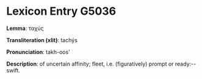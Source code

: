# Lexicon Entry G5036

**Lemma**: ταχύς

**Transliteration (xlit)**: tachýs

**Pronunciation**: takh-oos'

**Description**:
of uncertain affinity; fleet, i.e. (figuratively) prompt or ready:--swift.

